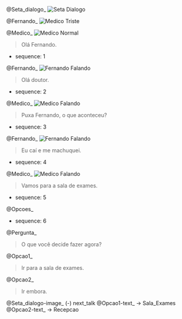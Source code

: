 @Seta_dialogo_
  ![Seta Dialogo](https://harena-incubator.github.io/harena-cases/idn/themes/bullying/imagem/cenario/seta.svg)

@Fernando_
  ![Medico Triste](https://harena-incubator.github.io/harena-cases/idn/themes/bullying/imagem/personagem/fernando_triste.png)

@Medico_
  ![Medico Normal](https://harena-incubator.github.io/harena-cases/idn/themes/bullying/imagem/personagem/medico_normal.png)
  > Olá Fernando.
  * sequence: 1

@Fernando_
  ![Fernando Falando](https://harena-incubator.github.io/harena-cases/idn/themes/bullying/imagem/personagem/fernando_falando.png)
  > Olá doutor.
  * sequence: 2

@Medico_
  ![Medico Falando](https://harena-incubator.github.io/harena-cases/idn/themes/bullying/imagem/personagem/medico_falando.png)
  > Puxa Fernando, o que aconteceu?
  * sequence: 3

@Fernando_
  ![Fernando Falando](https://harena-incubator.github.io/harena-cases/idn/themes/bullying/imagem/personagem/fernando_falando2.png)
  > Eu caí e me machuquei.
  * sequence: 4

@Medico_
  ![Medico Falando](https://harena-incubator.github.io/harena-cases/idn/themes/bullying/imagem/personagem/medico_falando.png)
  > Vamos para a sala de exames.
  * sequence: 5

@Opcoes_
  * sequence: 6

@Pergunta_
  > O que você decide fazer agora?

@Opcao1_
  > Ir para a sala de exames.

@Opcao2_
  > Ir embora.

@Seta_dialogo-image_ (-) next_talk
@Opcao1-text_ -> Sala_Exames
@Opcao2-text_ -> Recepcao
